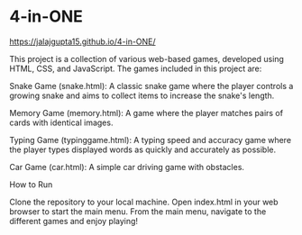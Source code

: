 # 4-in-ONE 

https://jalajgupta15.github.io/4-in-ONE/

This project is a collection of various web-based games, developed using HTML, CSS, and JavaScript. The games included in this project are:

Snake Game (snake.html): A classic snake game where the player controls a growing snake and aims to collect items to increase the snake's length.

Memory Game (memory.html): A game where the player matches pairs of cards with identical images.

Typing Game (typinggame.html): A typing speed and accuracy game where the player types displayed words as quickly and accurately as possible.

Car Game (car.html): A simple car driving game with obstacles.



How to Run

Clone the repository to your local machine.
Open index.html in your web browser to start the main menu.
From the main menu, navigate to the different games and enjoy playing!
